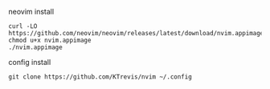 neovim install
```
curl -LO https://github.com/neovim/neovim/releases/latest/download/nvim.appimage
chmod u+x nvim.appimage
./nvim.appimage
```
config install
```
git clone https://github.com/KTrevis/nvim ~/.config
```

